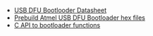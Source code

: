 
* [USB DFU Bootlooder Datasheet](http://www.atmel.com/Images/doc7618.pdf)
* [Prebuild Atmel USB DFU Bootloader hex files](http://www.atmel.com/Images/megaUSB_DFU_Bootloaders.zip)
* [C API to bootloader functions](https://github.com/komar007/atmel_bootloader)
